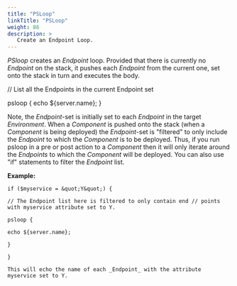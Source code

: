 ```yaml
---
title: "PSLoop"
linkTitle: "PSLoop"
weight: 86
description: >
   Create an Endpoint Loop.
---
```


_PSloop_ creates an _Endpoint_ loop. Provided that there is currently no _Endpoint_ on the stack, it pushes each _Endpoint_ from the current one, set onto the stack in turn and executes the body.

// List all the Endpoints in the current Endpoint set

psloop {
echo ${server.name};
 }

Note, the _Endpoint_-set is initially set to each _Endpoint_ in the target _Environment_. When a _Component_ is pushed onto the stack (when a _Component_ is being deployed) the _Endpoint_-set is &quot;filtered&quot; to only include the _Endpoint_ to which the _Component_ is to be deployed. Thus, if you run psloop in a pre or post action to a _Component_ then it will only iterate around the _Endpoints_ to which the _Component_ will be deployed. You can also use &quot;if&quot; statements to filter the _Endpoint_ list. 

**Example:**
~~~
if ($myservice = &quot;Y&quot;) {

// The Endpoint list here is filtered to only contain end // points with myservice attribute set to Y.

psloop {

echo ${server.name};

}

}

This will echo the name of each _Endpoint_ with the attribute myservice set to Y.
~~~

